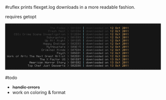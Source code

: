 #ruflex
prints flexget.log downloads in a more readable fashion.

requires getopt

![screenshot](https://github.com/sonkei/ruflex/blob/master/ss.png?raw=true)

#todo
* <strike>handle errors</strike>
* work on coloring & format


